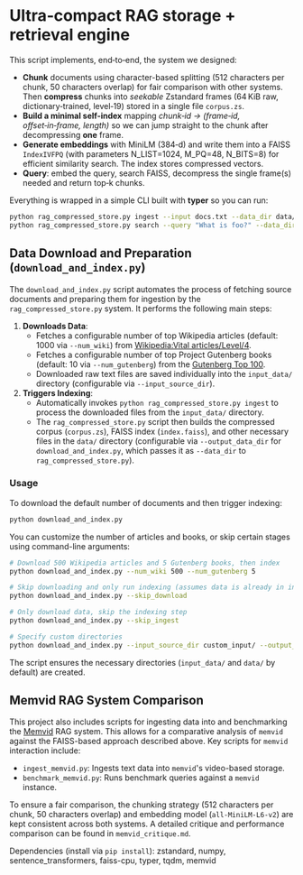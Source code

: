 # Ultra‑compact RAG storage + retrieval engine

This script implements, end‑to‑end, the system we designed:

*   **Chunk** documents using character-based splitting (512 characters per chunk, 50 characters overlap) for fair comparison with other systems. Then **compress** chunks into *seekable* Zstandard frames
    (64 KiB raw, dictionary‑trained, level‑19) stored in a single file
    `corpus.zs`.
*   **Build a minimal self‑index** mapping *chunk‑id → (frame‑id,
    offset‑in‑frame, length)* so we can jump straight to the chunk after
    decompressing **one** frame.
*   **Generate embeddings** with MiniLM (384‑d) and write them into a
    FAISS `IndexIVFPQ` (with parameters N_LIST=1024, M_PQ=48, N_BITS=8) for efficient similarity search. The index stores compressed vectors.
*   **Query**: embed the query, search FAISS, decompress the single
    frame(s) needed and return top‑k chunks.

Everything is wrapped in a simple CLI built with **typer** so you can
run:

```bash
python rag_compressed_store.py ingest --input docs.txt --data_dir data/
python rag_compressed_store.py search --query "What is foo?" --data_dir data/ --top_k 5
```

## Data Download and Preparation (`download_and_index.py`)

The `download_and_index.py` script automates the process of fetching source documents and preparing them for ingestion by the `rag_compressed_store.py` system. It performs the following main steps:

1.  **Downloads Data**:
    *   Fetches a configurable number of top Wikipedia articles (default: 1000 via `--num_wiki`) from [Wikipedia:Vital articles/Level/4](https://en.wikipedia.org/wiki/Wikipedia:Vital_articles/Level/4).
    *   Fetches a configurable number of top Project Gutenberg books (default: 10 via `--num_gutenberg`) from the [Gutenberg Top 100](https://www.gutenberg.org/browse/scores/top).
    *   Downloaded raw text files are saved individually into the `input_data/` directory (configurable via `--input_source_dir`).
2.  **Triggers Indexing**:
    *   Automatically invokes `python rag_compressed_store.py ingest` to process the downloaded files from the `input_data/` directory.
    *   The `rag_compressed_store.py` script then builds the compressed corpus (`corpus.zs`), FAISS index (`index.faiss`), and other necessary files in the `data/` directory (configurable via `--output_data_dir` for `download_and_index.py`, which passes it as `--data_dir` to `rag_compressed_store.py`).

### Usage

To download the default number of documents and then trigger indexing:
```bash
python download_and_index.py
```

You can customize the number of articles and books, or skip certain stages using command-line arguments:
```bash
# Download 500 Wikipedia articles and 5 Gutenberg books, then index
python download_and_index.py --num_wiki 500 --num_gutenberg 5

# Skip downloading and only run indexing (assumes data is already in input_data/)
python download_and_index.py --skip_download

# Only download data, skip the indexing step
python download_and_index.py --skip_ingest

# Specify custom directories
python download_and_index.py --input_source_dir custom_input/ --output_data_dir custom_output/
```
The script ensures the necessary directories (`input_data/` and `data/` by default) are created.


## Memvid RAG System Comparison

This project also includes scripts for ingesting data into and benchmarking the [Memvid](https://github.com/windsurf-ai/memvid) RAG system. This allows for a comparative analysis of `memvid` against the FAISS-based approach described above. Key scripts for `memvid` interaction include:

*   `ingest_memvid.py`: Ingests text data into `memvid`'s video-based storage.
*   `benchmark_memvid.py`: Runs benchmark queries against a `memvid` instance.

To ensure a fair comparison, the chunking strategy (512 characters per chunk, 50 characters overlap) and embedding model (`all-MiniLM-L6-v2`) are kept consistent across both systems.
A detailed critique and performance comparison can be found in `memvid_critique.md`.

Dependencies (install via `pip install`):
    zstandard, numpy, sentence_transformers, faiss-cpu, typer, tqdm, memvid